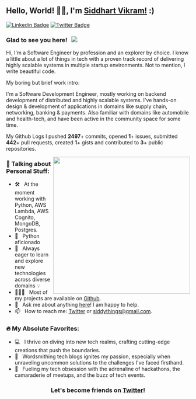 ## Hello, World! 👋👋, I'm [Siddhart Vikram!](https://twitter.com/siddythings)  :)
<!-- and you've reached my Dev space on the WWW -->

<!-- [![Website Badge](https://img.shields.io/badge/Website-3b5998?style=flat-square&logo=google-chrome&logoColor=white)](https://vikrantbhat.com/) -->

[![Linkedin Badge](https://img.shields.io/badge/LinkedIn-0077B5?style=for-the-badge&logo=linkedin&logoColor=white)](https://linkedin.com/in/siddythings)
[![Twitter Badge](https://img.shields.io/badge/Twitter-1DA1F2?style=for-the-badge&logo=twitter&logoColor=white)](https://twitter.com/siddythings)
<!-- [![Dev.to Badge](https://img.shields.io/badge/dev.to-0A0A0A?style=for-the-badge&logo=dev.to&logoColor=white)](https://dev.to/siddythings/) -->
<!-- [![Hashnode Badge](https://img.shields.io/badge/Hashnode-2962FF?style=for-the-badge&logo=hashnode&logoColor=white)](https://vikrantbhat.hashnode.dev/) -->

### Glad to see you here! &nbsp; ![](https://visitor-badge.glitch.me/badge?page_id=siddythings.siddythings&style=flat-square&color=0088cc)


Hi, I'm a Software Engineer by profession and an explorer by choice. I know a little about a lot of things in tech with a proven track record of delivering highly scalable systems in multiple startup environments. Not to mention, I write beautiful code. 

My boring but brief work intro:

I'm a Software Development Engineer, mostly working on backend development of distributed and highly scalable systems. I've hands-on design & development of applications in domains like supply chain, networking, banking & payments. Also familiar with domains like automobile and health-tech, and have been active in the community space for some time.


My Github Logs I pushed **2497**+ commits, opened **1**+ issues, submitted **442**+ pull requests, created **1**+ gists and contributed to **3**+ public repositories.


<img align="right" width="375" alt="" src="https://miro.medium.com/v2/resize:fit:948/format:webp/1*wB7GCf1Aaic4tsizPVLdrQ.jpeg" />

### 🚀 Talking about Personal Stuff:

- 🛠 &nbsp; At the moment working with Python, AWS Lambda, AWS Cognito, MongoDB, Postgres.
- 🐍 &nbsp; Python aficionado
- 🌱 &nbsp; Always eager to learn and explore new technologies across diverse domains 💡
- 👨🏻‍💻 &nbsp; Most of my projects are available on [Github](https://github.com/siddythings).
- 💬 &nbsp; Ask me about anything [here](https://github.com/siddythings/siddythings/issues/1)! I am happy to help.
- 📫 &nbsp; How to reach me: [Twitter](https://twitter.com/siddythings) or siddythings@gmail.com.
<!-- - 📝 &nbsp; Checkout my [Resume](https://github.com/siddythings/siddythings/blob/master/resume.pdf). (Haven't update it in a while, but here you go) -->
<!-- - 🚀 &nbsp; I’m currently learning Full Stack Development. -->

### 🔥 My Absolute Favorites:

- 💻 &nbsp; I thrive on diving into new tech realms, crafting cutting-edge creations that push the boundaries.
- 📰 &nbsp; Wordsmithing tech blogs ignites my passion, especially when unraveling uncommon solutions to the challenges I've faced firsthand.
- 🍕 &nbsp; Fueling my tech obsession with the adrenaline of hackathons, the camaraderie of meetups, and the buzz of tech events.


<div align="center">

### Let's become friends on [Twitter](https://twitter.com/siddythings)!

</div>
